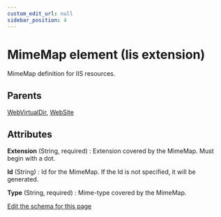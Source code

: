 ```yaml
---
custom_edit_url: null
sidebar_position: 4
---
```

# MimeMap element (Iis extension)
MimeMap definition for IIS resources.

## Parents
[WebVirtualDir](webvirtualdir.md), [WebSite](website.md)

## Attributes
**Extension** (String, required)
  : Extension covered by the MimeMap. Must begin with a dot.

**Id** (String)
  : Id for the MimeMap. If the Id is not specified, it will be generated.

**Type** (String, required)
  : Mime-type covered by the MimeMap.


[Edit the schema for this page](https://github.com/wixtoolset/web/blob/master/src/xsd4/iis.xsd)